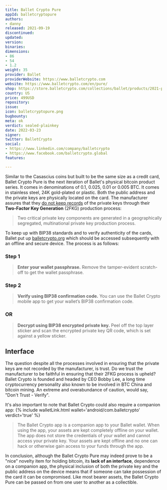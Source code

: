 ```yaml
---
title: Ballet Crypto Pure
appId: balletcryptopure
authors:
- danny
released: 2021-09-19
discontinued: 
updated: 
version: 
binaries: 
dimensions:
- 86
- 54
- 1.2
weight: 35
provider: Ballet
providerWebsite: https://www.balletcrypto.com
website: https://www.balletcrypto.com/en/pure/
shop: https://store.balletcrypto.com/collections/ballet/products/2021-pure-bitcoin-signature-set
country: US
price: 499USD
repository: 
issue: 
icon: balletcryptopure.png
bugbounty: 
meta: ok
verdict: sealed-plainkey
date: 2022-03-23
signer: 
twitter: BalletCrypto
social:
- https://www.linkedin.com/company/balletcrypto
- https://www.facebook.com/balletcrypto.global
features: 

---
```


Similar to the Casascius coins but built to be the same size as a credit card, Ballet Crypto Pure is the next iteration of Ballet's physical bitcoin product series. It comes in denominations of 0.1, 0.025, 0.01 or 0.005 BTC. It comes in stainless steel, 24K gold-plated or plastic. Both the public address and the private keys are physically located on the card. The manufacturer assures that they [do not keep records](https://www.balletcrypto.com/en/2FKG/) of the private keys through their **Two-Factor Key Generation** (2FKG) production process:

> Two critical private key components are generated in a geographically segregated, multinational private key production process.

To keep up with BIP38 standards and to verify authenticity of the cards, Ballet put up [balletcrypto.org](https://balletcrypto.org) which should be accessed subsequently with an offline and secure device. The process is as follows:

### Step 1

> **Enter your wallet passphrase.** Remove the tamper-evident scratch-off to get the wallet passphrase.

### Step 2

> **Verify using BIP38 confirmation code.** You can use the Ballet Crypto mobile app to get your wallet’s BIP38 confirmation code.

### OR

> **Decrypt using BIP38 encrypted private key.** Peel off the top layer sticker and scan the encrypted private key QR code, which is set against a yellow sticker.

## Interface

The question despite all the processes involved in ensuring that the private keys are not recorded by the manufacturer, is trust. Do we trust the manufacturer to be faithful in ensuring that their 2FKG process is upheld? Ballet Crypto is founded and headed by CEO Bobby Lee, a long time cryptocurrency personality also known to be involved in BTC China and bitcoin mining. An extreme and overabundance of caution, would say, "Don't Trust - Verify". 

It's also important to note that Ballet Crypto could also require a companion app: {% include walletLink.html wallet='android/com.balletcrypto' verdict='true' %}

> The Ballet Crypto app is a companion app to your Ballet wallet. When using the app, your assets are kept completely offline on your wallet. The app does not store the credentials of your wallet and cannot access your private key. Your assets are kept offline and no one can hack or otherwise gain access to your funds through the app.

In conclusion, although the Ballet Crypto Pure may indeed prove to be a "nice" novelty item for holding bitcoin, its **lack of an interface**, dependence on a companion app, the physical inclusion of both the private key and the public address on the device means that if someone can take possession of the card it can be compromised. Like most bearer assets, the Ballet Crypto Pure can be passed on from one user to another as a collectible.
